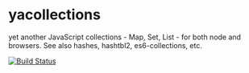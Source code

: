 yacollections
=============

yet another JavaScript collections - Map, Set, List - for both node and browsers. See also hashes, hashtbl2, es6-collections, etc.

[![Build Status](https://travis-ci.org/vbogdanov/yacollections.png)](https://travis-ci.org/vbogdanov/yacollections)
